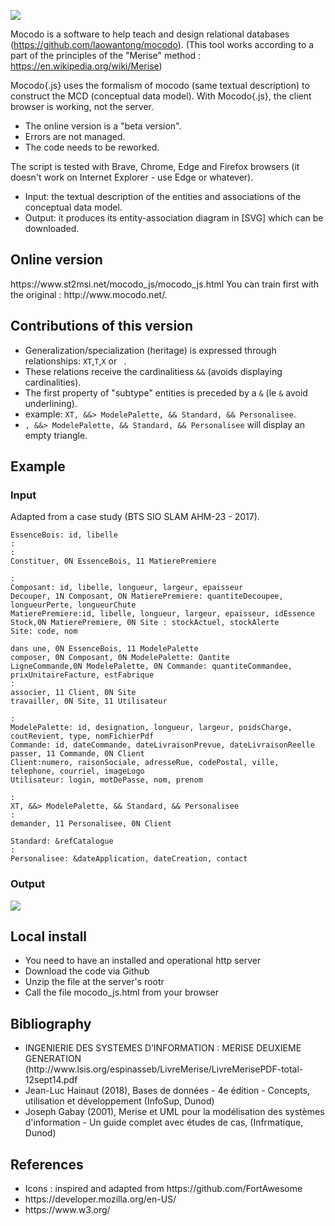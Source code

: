![](https://www.st2msi.net/img/mocodo_js.svg)

Mocodo is a software to help teach and design relational databases (https://github.com/laowantong/mocodo).
(This tool works according to a part of the principles of the "Merise" method : https://en.wikipedia.org/wiki/Merise)

Mocodo{.js} uses the formalism of mocodo (same textual description) to construct the MCD (conceptual data model). With Mocodo{.js}, the client browser is working, not the server.
- The online version is a "beta version".
- Errors are not managed.
- The code needs to be reworked.

The script is tested with Brave, Chrome, Edge and Firefox browsers (it doesn't work on Internet Explorer - use Edge or whatever).
- Input: the textual description of the entities and associations of the conceptual data model.
- Output: it produces its entity-association diagram in [SVG] which can be downloaded.
<h2>Online version</h2>
https://www.st2msi.net/mocodo_js/mocodo_js.html
You can train first with the original : http://www.mocodo.net/.
<h2>Contributions of this version</h2>
<ul>
    <li>Generalization/specialization (heritage) is expressed through relationships: <code>XT</code>,<code>T</code>,<code>X</code> or <code> </code>.</li>
    <li>These relations receive the cardinalitiess <code>&&</code> (avoids displaying cardinalities).</li>
    <li>The first property of "subtype" entities is preceded by a <code>&</code> (le <code>&</code> avoid underlining).</li>
    <li>example: <code>XT, &&> ModelePalette, && Standard, && Personalisee</code>.</li>
    <li><code>, &&> ModelePalette, && Standard, && Personalisee</code> will display an empty triangle.</li>
</ul>
<h2>Example</h2>
<h3>Input</h3>
Adapted from a case study (BTS SIO SLAM AHM-23 - 2017).

    EssenceBois: id, libelle
    :
    :
    Constituer, 0N EssenceBois, 11 MatierePremiere

    :
    Composant: id, libelle, longueur, largeur, epaisseur
    Decouper, 1N Composant, ON MatierePremiere: quantiteDecoupee, longueurPerte, longueurChute
    MatierePremiere:id, libelle, longueur, largeur, epaisseur, idEssence
    Stock,0N MatierePremiere, 0N Site : stockActuel, stockAlerte
    Site: code, nom

    dans une, 0N EssenceBois, 11 ModelePalette
    composer, 0N Composant, 0N ModelePalette: Qantite
    LigneCommande,0N ModelePalette, 0N Commande: quantiteCommandee, prixUnitaireFacture, estFabrique
    :
    associer, 11 Client, 0N Site
    travailler, 0N Site, 11 Utilisateur

    : 
    ModelePalette: id, designation, longueur, largeur, poidsCharge, coutRevient, type, nomFichierPdf
    Commande: id, dateCommande, dateLivraisonPrevue, dateLivraisonReelle
    passer, 11 Commande, 0N Client
    Client:numero, raisonSociale, adresseRue, codePostal, ville, telephone, courriel, imageLogo
    Utilisateur: login, motDePasse, nom, prenom

    :
    XT, &&> ModelePalette, && Standard, && Personalisee
    :
    demander, 11 Personalisee, 0N Client

    Standard: &refCatalogue
    :
    Personalisee: &dateApplication, dateCreation, contact
<h3>Output</h3>

![](https://www.st2msi.net/img/AHM-23.svg)

<h2>Local install</h2>
<ul>
    <li>You need to have an installed and operational http server</li>
    <li>Download the code via Github</li>
    <li>Unzip the file at the server's rootr</li>
    <li>Call the file mocodo_js.html from your browser</li>
</ul>
<h2>Bibliography</h2>
<ul>
    <li>INGENIERIE DES SYSTEMES D’INFORMATION : MERISE DEUXIEME GENERATION (http://www.lsis.org/espinasseb/LivreMerise/LivreMerisePDF-total-12sept14.pdf</li>
    <li>Jean-Luc Hainaut (2018), Bases de données - 4e édition - Concepts, utilisation et développement (InfoSup, Dunod)</li>
    <li>Joseph Gabay (2001), Merise et UML pour la modélisation des systèmes d'information - Un guide complet avec études de cas, (Infrmatique, Dunod)</li>
</ul>
<h2>References</h2>
<ul>
    <li>Icons : inspired and adapted from https://github.com/FortAwesome</li>
    <li>https://developer.mozilla.org/en-US/</li>
    <li>https://www.w3.org/</li>
</ul>

